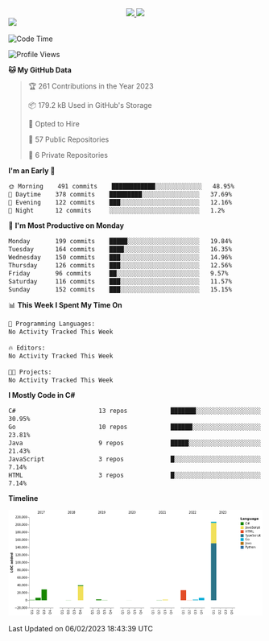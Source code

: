 <div align="center">
  <a href="https://github.com/arielsrv">
    <img height="180em" src="https://github-readme-stats.vercel.app/api?username=arielsrv&show_icons=true&theme=radical&include_all_commits=true&count_private=true"/>
    <img height="180em" src="https://github-readme-stats.vercel.app/api/top-langs/?username=arielsrv&layout=compact&langs_count=10&theme=radical"/>
 </a>
</div>

<div>
  <a href="https://www.linkedin.com/in/arielpineiro/" target="_blank">
    <img src="https://img.shields.io/badge/-LinkedIn-%230077B5?style=for-the-badge&logo=linkedin&logoColor=white" target="_blank">
  </a>
</div>

<!--START_SECTION:waka-->
![Code Time](http://img.shields.io/badge/Code%20Time-0%20secs-blue)

![Profile Views](http://img.shields.io/badge/Profile%20Views-0-blue)

**🐱 My GitHub Data** 

> 🏆 261 Contributions in the Year 2023
 > 
> 📦 179.2 kB Used in GitHub's Storage 
 > 
> 💼 Opted to Hire
 > 
> 📜 57 Public Repositories 
 > 
> 🔑 6 Private Repositories  
 > 
**I'm an Early 🐤** 

```text
🌞 Morning    491 commits    ████████████░░░░░░░░░░░░░   48.95% 
🌆 Daytime    378 commits    █████████░░░░░░░░░░░░░░░░   37.69% 
🌃 Evening    122 commits    ███░░░░░░░░░░░░░░░░░░░░░░   12.16% 
🌙 Night      12 commits     ░░░░░░░░░░░░░░░░░░░░░░░░░   1.2%

```
📅 **I'm Most Productive on Monday** 

```text
Monday       199 commits    █████░░░░░░░░░░░░░░░░░░░░   19.84% 
Tuesday      164 commits    ████░░░░░░░░░░░░░░░░░░░░░   16.35% 
Wednesday    150 commits    ███░░░░░░░░░░░░░░░░░░░░░░   14.96% 
Thursday     126 commits    ███░░░░░░░░░░░░░░░░░░░░░░   12.56% 
Friday       96 commits     ██░░░░░░░░░░░░░░░░░░░░░░░   9.57% 
Saturday     116 commits    ███░░░░░░░░░░░░░░░░░░░░░░   11.57% 
Sunday       152 commits    ███░░░░░░░░░░░░░░░░░░░░░░   15.15%

```


📊 **This Week I Spent My Time On** 

```text
💬 Programming Languages: 
No Activity Tracked This Week

🔥 Editors: 
No Activity Tracked This Week

🐱‍💻 Projects: 
No Activity Tracked This Week

```

**I Mostly Code in C#** 

```text
C#                       13 repos            ███████░░░░░░░░░░░░░░░░░░   30.95% 
Go                       10 repos            ██████░░░░░░░░░░░░░░░░░░░   23.81% 
Java                     9 repos             █████░░░░░░░░░░░░░░░░░░░░   21.43% 
JavaScript               3 repos             █░░░░░░░░░░░░░░░░░░░░░░░░   7.14% 
HTML                     3 repos             █░░░░░░░░░░░░░░░░░░░░░░░░   7.14%

```


**Timeline**

![Chart not found](https://raw.githubusercontent.com/arielsrv/arielsrv/main/charts/bar_graph.png) 


 Last Updated on 06/02/2023 18:43:39 UTC
<!--END_SECTION:waka-->

